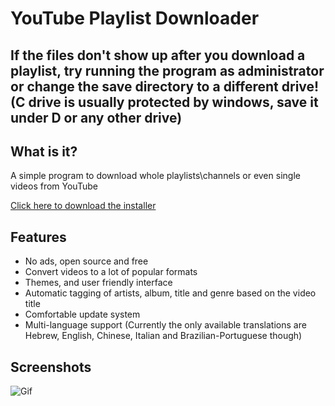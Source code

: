 # YouTube Playlist Downloader

## If the files don't show up after you download a playlist, try running the program as administrator or change the save directory to a different drive! (C drive is usually protected by windows, save it under D or any other drive)

## What is it?
A simple program to download whole playlists\channels or even single videos from YouTube 

[Click here to download the installer](https://github.com/shaked6540/YoutubePlaylistDownloader/releases/download/1.9.13/YoutubePlaylistDownloader-patch.exee) 

## Features
- No ads, open source and free
- Convert videos to a lot of popular formats
- Themes, and user friendly interface
- Automatic tagging of artists, album, title and genre based on the video title
- Comfortable update system
- Multi-language support (Currently the only available translations are Hebrew, English, Chinese, Italian and Brazilian-Portuguese though)

## Screenshots
![Gif](https://i.imgur.com/bQw4fVm.gif "Gif")

